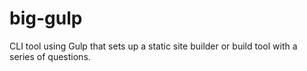 # big-gulp
CLI tool using Gulp that sets up a static site builder or build tool with a series of questions.

